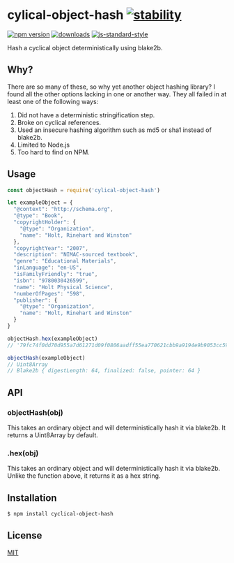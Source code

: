 # cylical-object-hash [![stability][0]][1]
[![npm version][2]][3] 
[![downloads][8]][9] [![js-standard-style][10]][11]

Hash a cyclical object deterministically using blake2b.

## Why?
There are so many of these, so why yet another object hashing library? I found all the other options lacking in one or another way. They all failed in at least one of the following ways:
1. Did not have a deterministic stringification step.
2. Broke on cyclical references.
3. Used an insecure hashing algorithm such as md5 or sha1 instead of blake2b. 
4. Limited to Node.js
5. Too hard to find on NPM.

## Usage
```js
const objectHash = require('cylical-object-hash')

let exampleObject = {
  "@context": "http://schema.org",
  "@type": "Book",
  "copyrightHolder": {
    "@type": "Organization",
    "name": "Holt, Rinehart and Winston"
  },
  "copyrightYear": "2007",
  "description": "NIMAC-sourced textbook",
  "genre": "Educational Materials",
  "inLanguage": "en-US",
  "isFamilyFriendly": "true",
  "isbn": "9780030426599",
  "name": "Holt Physical Science",
  "numberOfPages": "598",
  "publisher": {
    "@type": "Organization",
    "name": "Holt, Rinehart and Winston"
  }
}

objectHash.hex(exampleObject)
// '79fc74f0dd70d955a7d61271d09f0806aadff55ea770621cbb9a9194e9b9053cc59c3ca669b273dd0fb1a0efc4617d2c9824a339ad0200fdbd231b549f946027'

objectHash(exampleObject)
// Uint8Array 
// Blake2b { digestLength: 64, finalized: false, pointer: 64 }
```

## API
### objectHash(obj)
This takes an ordinary object and will deterministically hash it via blake2b. It returns a Uint8Array by default.

### .hex(obj)
This takes an ordinary object and will deterministically hash it via blake2b. Unlike the function above, it returns it as a hex string.

## Installation
```sh
$ npm install cyclical-object-hash
```

## License
[MIT](https://tldrlegal.com/license/mit-license)

[0]: https://img.shields.io/badge/stability-experimental-orange.svg?style=flat-square
[1]: https://nodejs.org/api/documentation.html#documentation_stability_index
[2]: https://img.shields.io/npm/v/cyclical-object-hash.svg?style=flat-square
[3]: https://npmjs.org/package/cyclical-object-hash
[4]: https://img.shields.io/travis/jdvorak/cyclical-object-hash/master.svg?style=flat-square
[6]: https://img.shields.io/codecov/c/github/jdvorak/object-hash/master.svg?style=flat-square
[7]: https://codecov.io/github/jdvorak/cyclical-object-hash
[8]: http://img.shields.io/npm/dm/cyclical-object-hash.svg?style=flat-square
[9]: https://npmjs.org/package/cyclical-object-hash
[10]: https://img.shields.io/badge/code%20style-standard-brightgreen.svg?style=flat-square
[11]: https://github.com/feross/standard
